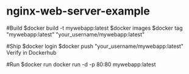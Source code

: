 # nginx-web-server-example

#Build
$docker build -t mywebapp:latest
$docker images
$docker tag "mywebapp:latest" "your_username/mywebapp:latest"

#Ship
$docker login
$docker push "your_username/mywebapp:latest"
Verify in Dockerhub

#Run
$docker run docker run -d -p 80:80 mywebapp:latest


